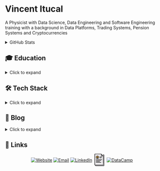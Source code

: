 # Vincent Itucal

<p> A Physicist with Data Science, Data Engineering and Software Engineering training with a background in Data Platforms, Trading Systems, Pension Systems and Cryptocurrencies
  
<details>
  <summary>GitHub Stats</summary>
  <br>
  <table>
    <tbody>
      <tr>
        <td>
          <a href="https://github.com/vsitucal-personal">
            <img align="center" src="https://github-readme-stats.vercel.app/api?username=vsitucal-personal&count_private=true&show_icons=true&theme=gruvbox" />
          </a>
        </td>
        <td>
          <a href="https://github.com/vsitucal-personal">
            <img align="center" src="https://github-readme-stats.vercel.app/api/top-langs/?username=vsitucal-personal&hide=HTML,Shell&layout=compact&theme=gruvbox" />
          </a>
        </td>
      </tr>
    </tbody>
  </table>
</details>

## 🎓 Education

<details>
  <summary>Click to expand</summary>
<table>
  <tr>
    <td width="80">
      <img src="https://upload.wikimedia.org/wikipedia/commons/2/21/AIM_logo_2017.svg" width="50"/>
    </td>
    <td style="font-size: 9px;">
      <strong>Master of Science in Data Science</strong><br/>
      <em>Asian Institute of Management</em><br/>
      📅 2023 – 2025
    </td>
  </tr>
  <tr>
    <td width="80">
      <img src="https://upload.wikimedia.org/wikipedia/en/3/3d/University_of_the_Philippines_Manila_Seal.svg" width="50"/>
    </td>
    <td style="font-size: 9px;">
      <strong>Bachelor of Science in Applied Physics</strong><br/>
      <em>University of the Philippines Manila</em><br/>
      📅 2013 – 2019
    </td>
  </tr>
  <tr>
    <td width="80">
      <img src="https://upload.wikimedia.org/wikipedia/commons/c/c6/PSHS_System_Logo.png" width="50"/>
    </td>
    <td style="font-size: 9px;">
      <strong>High School</strong><br/>
      <em>Philippine Science High School - Western Visayas Campus</em><br/>
      📅 2009 – 2013
    </td>
  </tr>
</table>
</details>

## 🛠️ Tech Stack

<details>
  <summary>Click to expand</summary>
  
### Cloud Platforms
[![Cloud](https://skillicons.dev/icons?i=aws)](https://skillicons.dev)

### Data Platforms
![Snowflake](https://img.shields.io/badge/Platform-Snowflake-informational?style=flat&logo=snowflake&color=29B5E8)
![Databricks](https://img.shields.io/badge/Platform-Databricks-informational?style=flat&logo=databricks&color=FF3621)

### Databases
[![DB](https://skillicons.dev/icons?i=sqlite,mysql,postgres,dynamodb)](https://skillicons.dev)

![Microsoft SQL Server](https://img.shields.io/badge/Microsoft%20SQL%20Server-Enterprise%20DB-CC2927?logo=microsoftsqlserver&logoColor=white&style=flat-square)
![Amazon Athena](https://img.shields.io/badge/Amazon%20Athena-Serverless%20SQL-orange?logo=amazon-aws&logoColor=white&style=flat-square)
![Amazon Redshift](https://img.shields.io/badge/Amazon%20Redshift-Data%20Warehouse-8C4FFF?logo=amazon-redshift&logoColor=white&style=flat-square)

### Languages
[![Lang](https://skillicons.dev/icons?i=python,java,go,flutter,dart,c,cpp)](https://skillicons.dev)

![SQL](https://img.shields.io/badge/SQL-Structured%20Query%20Language-blue?style=flat-square)

- #### Python
  <details>
  <summary>
    See more
  </summary>

  ##### 🧮 Data Manipulation
  ![pandas](https://img.shields.io/badge/%E2%80%8B-pandas-informational?style=flat&logo=pandas&color=150458)
  ![pyspark](https://img.shields.io/badge/%E2%80%8B-PySpark-informational?style=flat&logo=apachespark&color=E25A1C)
  ![NetworkX](https://img.shields.io/badge/NetworkX-Graph%20Theory-blue?style=flat-square)
  
  ##### 🖼️ Static Visualizations
  ![geopandas](https://img.shields.io/badge/%E2%80%8B-geopandas-informational?style=flat&logo=python&color=43B02A)
  ![matplotlib](https://img.shields.io/badge/%E2%80%8B-matplotlib-informational?style=flat&logo=python&color=11557C)
  ![seaborn](https://img.shields.io/badge/%E2%80%8B-seaborn-informational?style=flat&logo=python&color=2E8B57)
  
  ##### 📊 Interactive Visualizations
  ![Plotly](https://img.shields.io/badge/%E2%80%8B-Plotly-informational?style=flat&logo=plotly&color=3F4F75)
  ![ipywidgets](https://img.shields.io/badge/%E2%80%8B-ipywidgets-informational?style=flat&logo=jupyter&color=F37626)

  ##### 💻 Interactive Development Environment
  ![JupyterLab](https://img.shields.io/badge/%E2%80%8B-JupyterLab-informational?style=flat&logo=jupyter&color=F37626)

  ##### 🤖 AI and Machine Learning
  ![scikit-learn](https://img.shields.io/badge/%E2%80%8B-scikit--learn-informational?style=flat&logo=scikitlearn&color=F7931E)
  ![PyTorch](https://img.shields.io/badge/%E2%80%8B-PyTorch-informational?style=flat&logo=pytorch&color=EE4C2C)
  ![Keras](https://img.shields.io/badge/%E2%80%8B-Keras-informational?logo=keras)
  ![TensorFlow](https://img.shields.io/badge/%E2%80%8B-TensorFlow-informational?style=flat&logo=tensorflow&color=FF6F00)
  ![sentence-transformers](https://img.shields.io/badge/%E2%80%8B-sentence--transformers-informational?style=flat&logo=python&color=4B8BBE)
  ![Hugging Face](https://img.shields.io/badge/%E2%80%8B-HuggingFace-informational?style=flat&logo=huggingface&color=FFD21F)

  ##### 🧩 Orchestration & Workflow Management
  ![Airflow](https://img.shields.io/badge/%E2%80%8B-Apache_Airflow-informational?style=flat&logo=apacheairflow&color=017CEE)
  ![Prefect](https://img.shields.io/badge/%E2%80%8B-Prefect-informational?style=flat&logo=prefect&color=212121)
  ![Dagster](https://img.shields.io/badge/%E2%80%8B-Dagster-informational?style=flat&logo=dagster&color=4A2BFF)
  
  ##### 🧪 Model Experimentation & Lifecycle
  ![MLflow](https://img.shields.io/badge/%E2%80%8B-MLflow-informational?style=flat&logo=mlflow&color=3588D1)
  ![Evidently](https://img.shields.io/badge/%E2%80%8B-Evidently-informational?style=flat&logo=python&color=8E44AD)
  
  ##### 🚀 Deployment
  ![FastAPI](https://img.shields.io/badge/%E2%80%8B-FastAPI-informational?style=flat&logo=fastapi&color=009688)
  ![Streamlit](https://img.shields.io/badge/%E2%80%8B-Streamlit-informational?style=flat&logo=streamlit&color=FF4B4B)

- #### Go
  <details>
  <summary>
    See more
  </summary>
  
  ![Library-Gin](https://img.shields.io/badge/%E2%80%8B-Gin-informational?style=flat&logo=go&color=00ADD8)
  ![Tool-AWS SDK](https://img.shields.io/badge/%E2%80%8B-AWS_SDK_for_Go-informational?style=flat&logo=go&color=232F3E)

- #### Java
  <details>
  <summary>
    See more
  </summary>

  ![Spring](https://img.shields.io/badge/%E2%80%8B-Spring-informational?style=flat&logo=spring&color=6DB33F)
  ![Spring Batch](https://img.shields.io/badge/%E2%80%8B-Spring_Batch-informational?style=flat&logo=spring&color=77BC1F)
  ![JUnit](https://img.shields.io/badge/%E2%80%8B-JUnit-informational?style=flat&logo=java&color=25A162)
  ![Mockito](https://img.shields.io/badge/%E2%80%8B-Mockito-informational?style=flat&logo=java&color=ACD9C5)
  ![PowerMock](https://img.shields.io/badge/%E2%80%8B-PowerMock-informational?style=flat&logo=java&color=888888)
  ![JaCoCo](https://img.shields.io/badge/%E2%80%8B-JaCoCo-informational?style=flat&logo=codecov&color=F06D06)

### Others
[![Others](https://skillicons.dev/icons?i=linux,windows,powershell,git,github,gitlab,githubactions,latex,postman,vim,vscode,pycharm)](https://skillicons.dev)

![GNU Tools](https://img.shields.io/badge/%E2%80%8B-GNU_on_Windows-informational?style=flat&logo=gnu&color=A42E2B)
</details>

## :memo: Blog

<details>
  <summary>Click to expand</summary>

- 📘 [Guide on setting up AWS EMR](https://medium.com/@vsitucal/2024-aws-emr-guide-4fb5adf2c6f3?source=friends_link&sk=05506efda866fe8ac83697e2b8599ed5)
- 🧪 [(2024) Jupyter Lab with PySpark hosted in AWS EC2](https://medium.com/@vsitucal/2024-jupyter-lab-with-pyspark-hosted-in-aws-ec2-03509f72f3bd?source=friends_link&sk=f131d396b8850ea9d2864fe26b263854)
- 🗺️ [Introduction to Geopandas using PH GADM and OSM shape files](https://medium.com/@vsitucal/introduction-to-geopandas-using-ph-gadm-and-osm-shape-files-dc5529a8f102?source=friends_link&sk=b7e1884b919bb2b05e31dc9ba6f809c1)
- 🧠 [Data Strategy in Modern Business: A Personal Weltanschauung](https://medium.com/@vsitucal/data-strategy-in-modern-business-a-personal-weltanschauung-7ab908528cb8?source=friends_link&sk=ae84fe94fc148b420199fd7452169dd4)

</details>

## :link: Links
<!-- Contact Icons (48x48 for consistency) -->
<p align="center">
<a href="https://vitucal.com"><img src="https://img.icons8.com/fluent/48/000000/domain.png" height="40em" align="center" alt="Website"/></a>
<a href="mailto:vsitucal@gmail.com"><img src="https://img.icons8.com/color/48/000000/gmail.png" height="40em" align="center" alt="Email"/></a>
<a href="https://www.linkedin.com/in/vitucal/"><img src="https://img.icons8.com/color/linkedin.png" height="40em" align="center" alt="LinkedIn"/></a>
<a href="https://tinyurl.com/4bytea4u"><img src="https://raw.githubusercontent.com/vsitucal-personal/vsitucal-personal/master/assets/resume_2179292.png" height="40em" align="center" alt="Resume"/></a>
<a href="https://www.datacamp.com/portfolio/vsitucal"><img src="https://media.datacamp.com/legacy/v1657881099/DC_logo_new_56cef25cde.png?w=64" height="40em" align="center" alt="DataCamp"/></a>
</p>
